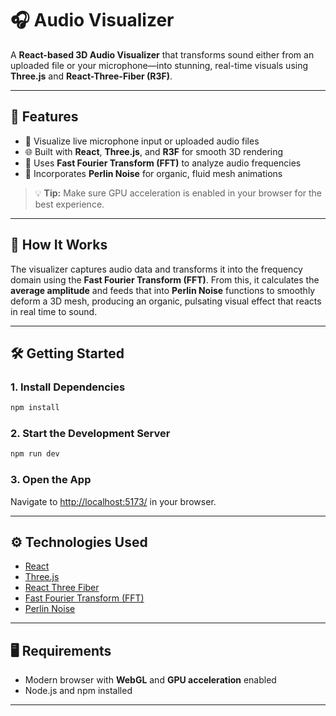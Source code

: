 # 🎧 Audio Visualizer

A **React-based 3D Audio Visualizer** that transforms sound either from an uploaded file or your microphone—into stunning, real-time visuals using **Three.js** and **React-Three-Fiber (R3F)**.

---

## 🚀 Features

* 🎵 Visualize live microphone input or uploaded audio files
* 🌐 Built with **React**, **Three.js**, and **R3F** for smooth 3D rendering
* 🧠 Uses **Fast Fourier Transform (FFT)** to analyze audio frequencies
* 🌊 Incorporates **Perlin Noise** for organic, fluid mesh animations

> 💡 **Tip:** Make sure GPU acceleration is enabled in your browser for the best experience.

---

## 🧩 How It Works

The visualizer captures audio data and transforms it into the frequency domain using the **Fast Fourier Transform (FFT)**.
From this, it calculates the **average amplitude** and feeds that into **Perlin Noise** functions to smoothly deform a 3D mesh, producing an organic, pulsating visual effect that reacts in real time to sound.

---

## 🛠️ Getting Started

### 1. Install Dependencies

```bash
npm install
```

### 2. Start the Development Server

```bash
npm run dev
```

### 3. Open the App

Navigate to [http://localhost:5173/](http://localhost:5173/) in your browser.

---

## ⚙️ Technologies Used

* [React](https://react.dev/)
* [Three.js](https://threejs.org/)
* [React Three Fiber](https://docs.pmnd.rs/react-three-fiber/getting-started/introduction)
* [Fast Fourier Transform (FFT)](https://en.wikipedia.org/wiki/Fast_Fourier_transform)
* [Perlin Noise](https://rtouti.github.io/graphics/perlin-noise-algorithm)

---

## 🖥️ Requirements

* Modern browser with **WebGL** and **GPU acceleration** enabled
* Node.js and npm installed

---
